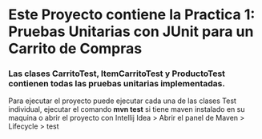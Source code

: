 # Este Proyecto contiene la Practica 1: Pruebas Unitarias con JUnit para un Carrito de Compras
### **Las clases CarritoTest, ItemCarritoTest y ProductoTest contienen todas las pruebas unitarias implementadas.**
Para ejecutar el proyecto puede ejecutar cada una de las clases Test individual, ejecutar el comando **mvn test** si tiene maven instalado en su maquina o abrir el proyecto con Intellij Idea > Abrir el panel de Maven > Lifecycle > test 